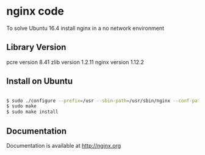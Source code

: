 # nginx code
To solve Ubuntu 16.4 install nginx in a no network environment

## Library Version
pcre version 8.41
zlib version 1.2.11
nginx version 1.12.2

## Install on Ubuntu

```bash

$ sudo ./configure --prefix=/usr --sbin-path=/usr/sbin/nginx --conf-path=/etc/nginx/nginx.conf --error-log-path=/var/log/nginx/error.log --http-log-path=/var/log/nginx/access.log --pid-path=/var/run/nginx/nginx.pid --lock-path=/var/lock/nginx.lock --with-pcre=./pcre --with-zlib=./zlib
$ sudo make
$ sudo make install

```

## Documentation
Documentation is available at http://nginx.org
